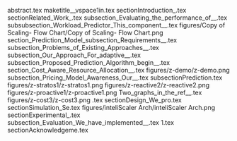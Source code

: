abstract.tex
maketitle__vspace1in.tex
sectionIntroduction_.tex
sectionRelated_Work_.tex
subsection_Evaluating_the_performance_of__.tex
subsubsection_Workload_Predictor_This_component__.tex
figures/Copy of Scaling- Flow Chart/Copy of Scaling- Flow Chart.png
section_Prediction_Model_subsection_Requirements__.tex
subsection_Problems_of_Existing_Approaches__.tex
subsection_Our_Approach_For_adaptive__.tex
subsection_Proposed_Prediction_Algorithm_begin__.tex
section_Cost_Aware_Resource_Allocation__.tex
figures/z-demo/z-demo.png
subsection_Pricing_Model_Awareness_Our__.tex
subsectionPrediction.tex
figures/z-stratos1/z-stratos1.png
figures/z-reactive2/z-reactive2.png
figures/z-proactive1/z-proactive1.png
Two_graphs_in_the_ref__.tex
figures/z-cost3/z-cost3.png
.tex
sectionDesign_We_pro.tex
sectionSimulation_Se.tex
figures/inteliScaler Arch/inteliScaler Arch.png
sectionExperimental_.tex
subsection_Evaluation_We_have_implemented__.tex
1.tex
sectionAcknowledgeme.tex